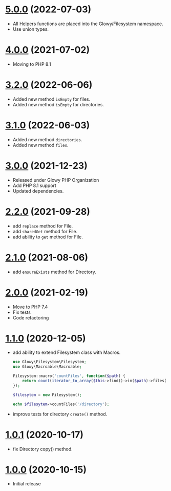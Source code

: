<a name="5.0.0"></a>
# [5.0.0](https://github.com/glowyphp/filesystem) (2022-07-03)
* All Helpers functions are placed into the Glowy/Filesystem namespace.
* Use union types.

<a name="4.0.0"></a>
# [4.0.0](https://github.com/glowyphp/filesystem) (2021-07-02)
* Moving to PHP 8.1

<a name="3.2.0"></a>
# [3.2.0](https://github.com/glowyphp/filesystem) (2022-06-06)
* Added new method `isEmpty` for files.
* Added new method `isEmpty` for directories.

<a name="3.1.0"></a>
# [3.1.0](https://github.com/glowyphp/filesystem) (2022-06-03)
* Added new method `directories`.
* Added new method `files`.

<a name="3.0.0"></a>
# [3.0.0](https://github.com/glowyphp/filesystem) (2021-12-23)
* Released under Glowy PHP Organization
* Add PHP 8.1 support
* Updated dependencies.

<a name="2.2.0"></a>
# [2.2.0](https://github.com/glowyphp/filesystem) (2021-09-28)
* add `replace` method for File.
* add `sharedGet` method for File.
* add ability to `get` method for File.

<a name="2.1.0"></a>
# [2.1.0](https://github.com/glowyphp/filesystem) (2021-08-06)
* add `ensureExists` method for Directory.

<a name="2.0.0"></a>
# [2.0.0](https://github.com/glowyphp/filesystem) (2021-02-19)
* Move to PHP 7.4
* Fix tests
* Code refactoring

<a name="1.1.0"></a>
# [1.1.0](https://github.com/glowyphp/filesystem) (2020-12-05)
* add ability to extend Filesystem class with Macros.

    ```php
    use Glowy\Filesystem\Filesystem;
    use Glowy\Macroable\Macroable;

    Filesystem::macro('countFiles', function($path) {
        return count(iterator_to_array($this->find()->in($path)->files(), false));
    });

    $filesytem = new Filesystem();

    echo $filesytem->countFiles('/directory');
    ```
* improve tests for directory `create()` method.

<a name="1.0.1"></a>
# [1.0.1](https://github.com/glowyphp/filesystem) (2020-10-17)
* fix Directory copy() method.

<a name="1.0.0"></a>
# [1.0.0](https://github.com/glowyphp/filesystem) (2020-10-15)
* Initial release
